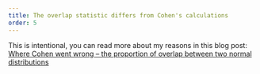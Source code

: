 ```yaml
---
title: The overlap statistic differs from Cohen's calculations
order: 5
---
```


This is intentional, you can read more about my reasons in this blog post: [Where Cohen went wrong – the proportion of overlap between two normal distributions](https://rpsychologist.com/cohen-d-proportion-overlap)